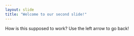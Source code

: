```yaml
---
layout: slide
title: "Welcome to our second slide!"
---
```

How is this supposed to work?
Use the left arrow to go back!
